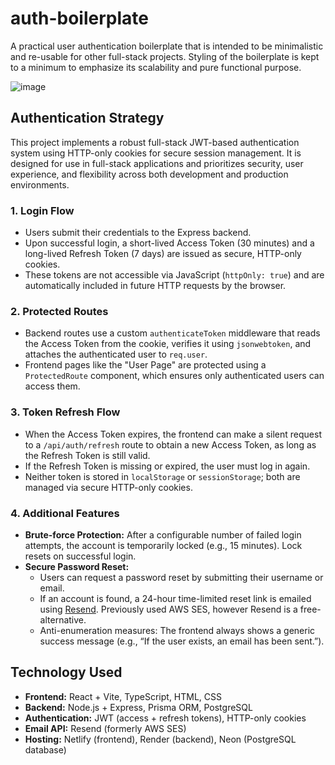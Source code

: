 # auth-boilerplate
A practical user authentication boilerplate that is intended to be minimalistic and re-usable for other full-stack projects. Styling of the boilerplate is kept to a minimum to emphasize its scalability and pure functional purpose.

![image](https://github.com/user-attachments/assets/9ee1daaa-d760-4c64-b6d7-0f42d66bbb83)

## Authentication Strategy
This project implements a robust full-stack JWT-based authentication system using HTTP-only cookies for secure session management. It is designed for use in full-stack applications and prioritizes security, user experience, and flexibility across both development and production environments.

### 1. Login Flow
- Users submit their credentials to the Express backend.
- Upon successful login, a short-lived Access Token (30 minutes) and a long-lived Refresh Token (7 days) are issued as secure, HTTP-only cookies.
- These tokens are not accessible via JavaScript (`httpOnly: true`) and are automatically included in future HTTP requests by the browser.

### 2. Protected Routes
- Backend routes use a custom `authenticateToken` middleware that reads the Access Token from the cookie, verifies it using `jsonwebtoken`, and attaches the authenticated user to `req.user`.
- Frontend pages like the "User Page" are protected using a `ProtectedRoute` component, which ensures only authenticated users can access them.

### 3. Token Refresh Flow
- When the Access Token expires, the frontend can make a silent request to a `/api/auth/refresh` route to obtain a new Access Token, as long as the Refresh Token is still valid.
- If the Refresh Token is missing or expired, the user must log in again.
- Neither token is stored in `localStorage` or `sessionStorage`; both are managed via secure HTTP-only cookies.

### 4. Additional Features
- **Brute-force Protection:** After a configurable number of failed login attempts, the account is temporarily locked (e.g., 15 minutes). Lock resets on successful login.
- **Secure Password Reset:**
  - Users can request a password reset by submitting their username or email.
  - If an account is found, a 24-hour time-limited reset link is emailed using [Resend](https://resend.com/). Previously used AWS SES, however Resend is a free-alternative.
  - Anti-enumeration measures: The frontend always shows a generic success message (e.g., “If the user exists, an email has been sent.”).

## Technology Used
- **Frontend:** React + Vite, TypeScript, HTML, CSS
- **Backend:** Node.js + Express, Prisma ORM, PostgreSQL
- **Authentication:** JWT (access + refresh tokens), HTTP-only cookies
- **Email API:** Resend (formerly AWS SES)
- **Hosting:** Netlify (frontend), Render (backend), Neon (PostgreSQL database)
